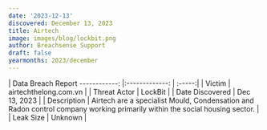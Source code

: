 ```yaml
---
date: '2023-12-13'
discovered: December 13, 2023
title: Airtech
image: images/blog/lockbit.png
author: Breachsense Support
draft: false
yearmonths: 2023/december
---
```



| Data Breach Report
------------:     |:-------------:    | :-----:|
| Victim      | airtechthelong.com.vn      | 
| Threat Actor      | LockBit      | 
| Date Discovered      | Dec 13, 2023      | 
| Description      | Airtech are a specialist Mould, Condensation and Radon control company working primarily within the social housing sector.      | 
| Leak Size      | Unknown      | 

